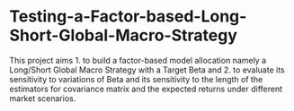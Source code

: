 # Testing-a-Factor-based-Long-Short-Global-Macro-Strategy
This project aims 1. to build a factor-based model allocation namely a Long/Short Global Macro Strategy with a Target Beta and 2. to evaluate its sensitivity to variations of Beta and its sensitivity to the length of the estimators for covariance matrix and the expected returns under different market scenarios.
